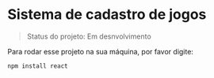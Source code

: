 # Sistema de cadastro de jogos

> Status do projeto: Em desnvolvimento

Para rodar esse projeto na sua máquina, por favor digite:


```
npm install react
``` 
